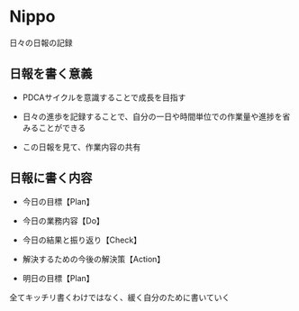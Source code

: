 # Nippo

日々の日報の記録

## 日報を書く意義

- PDCAサイクルを意識することで成長を目指す

- 日々の進歩を記録することで、自分の一日や時間単位での作業量や進捗を省みることができる

- この日報を見て、作業内容の共有

## 日報に書く内容

- 今日の目標【Plan】

- 今日の業務内容【Do】

- 今日の結果と振り返り【Check】

- 解決するための今後の解決策【Action】

- 明日の目標【Plan】


全てキッチリ書くわけではなく、緩く自分のために書いていく
